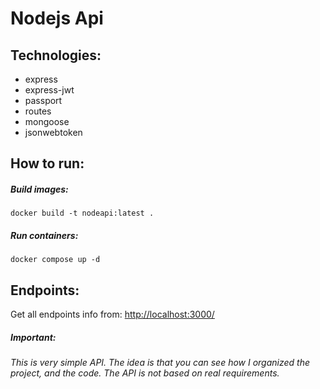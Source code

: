 # Nodejs Api

## Technologies:  

- express
- express-jwt
- passport
- routes
- mongoose
- jsonwebtoken

## How to run:

##### Build images: 
```
docker build -t nodeapi:latest .
```
##### Run containers: 
```
docker compose up -d
```
## Endpoints:

Get all endpoints info from: [http://localhost:3000/](http://localhost:3000/)

##### Important:
###### This is very simple API.  The idea is that you can see how I organized the project, and the code. The API is not based on real requirements. 
